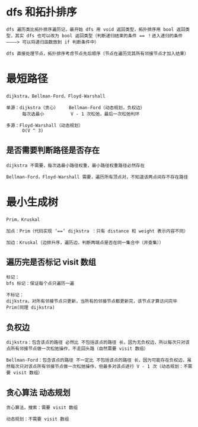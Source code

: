 # dfs 和拓扑排序

    dfs 遍历类比拓扑排序遍历记，最开始 dfs 用 void 返回类型，拓扑排序用 bool 返回类型，其实 dfs 也可以改为 bool 返回类型（判断递归结束的条件 == ！进入递归的条件 ————> 可以将递归函数放到 if 判断条件中）

    dfs 直接处理节点，拓扑排序考虑节点先后顺序（节点在遍历完其所有邻接节点才加入结果） 

# 最短路径

    dijkstra，Bellman-Ford，Floyd-Warshall

    单源：dijkstra（贪心）    Bellman-Ford（动态规划，负权边）
          每次选最小          V - 1 次松弛，最后一次松弛判环

    多源：Floyd-Warshall（动态规划）
          O(V ^ 3)

## 是否需要判断路径是否存在

    dijkstra 不需要，每次选最小路径权重，最小路径权重路径必然存在
    
    Bellman-Ford，Floyd-Warshall 需要，遍历所有顶点对，不知道该两点间存不存在路径


# 最小生成树

    Prim，Kruskal

    加点：Prim（代码实现 ‘==’ dijkstra ：只有 distance 和 weight 表示内容不同）

    加边：Kruskal（边排升序，遍历边，判断两端点是否在同一集合中（并查集））

## 遍历完是否标记 visit 数组

    标记：
    bfs 标记：保证每个点只遍历一遍

    不标记：
    dijkstra，对所有邻接节点只更新，当所有的邻接节点都更新完，该节点才算访问完毕
    Prim(同理 dijkstra)

## 负权边

    dijkstra：包含该点的路径 必然比 不包括该点的路径 长，因为无负权边，所以每次只对该点所有邻接节点做一次松弛操作，不走回头路（自然需要 visit 数组）

    Bellman-Ford：包含该点的路径 不一定比 不包括该点的路径 长，因为可能存在负权边，虽然每次只对该点所有邻接节点做一次松弛操作，但最多对该点进行 V - 1 次（动态规划：不需要 visit 数组）

## 贪心算法 动态规划

    贪心算法，搜索：需要 visit 数组

    动态规划：不需要 visit 数组



